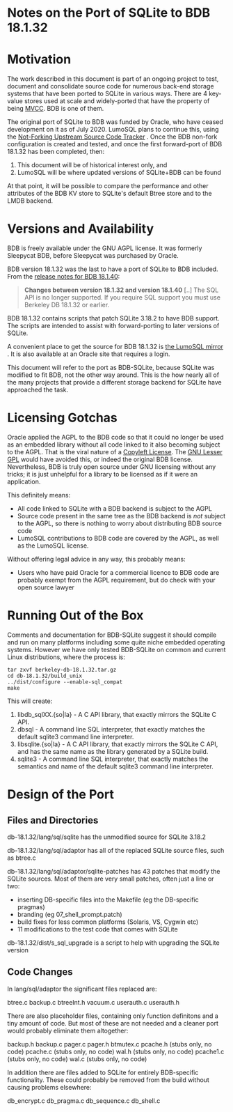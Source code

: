 <!-- Copyright 2020 The LumoSQL Authors, see LICENSES/MIT -->

<!-- SPDX-License-Identifier: MIT -->
<!-- SPDX-FileCopyrightText: 2020 The LumoSQL Authors -->
<!-- SPDX-ArtifactOfProjectName: LumoSQL -->
<!-- SPDX-FileType: Documentation -->
<!-- SPDX-FileComment: Original by Dan Shearer, September 2020 -->

<!-- toc -->

Notes on the Port of SQLite to BDB 18.1.32
==========================================


# Motivation

The work described in this document is part of an ongoing project to test,
document and consolidate source code for numerous back-end storage systems that
have been ported to SQLite in various ways. There are 4 key-value stores used
at scale and widely-ported that have the property of being
[MVCC](https://en.wikipedia.org/wiki/Multiversion_concurrency_control). BDB is
one of them.

The original port of SQLite to BDB was funded by Oracle, who have ceased development
on it as of July 2020. LumoSQL plans to continue this, using the 
[Not-Forking Upstream Source Code Tracker](./about-not-forking-tool.md) . Once the BDB non-fork 
configuration is created and tested, and once the first forward-port of BDB 18.1.32 
has been completed, then:

1. This document will be of historical interest only, and
2. LumoSQL will be where updated versions of SQLite+BDB can be found

At that point, it will be possible to compare the performance and other
attributes of the BDB KV store to SQLite's default Btree store and to the LMDB
backend.

# Versions and Availability

BDB is freely available under the GNU AGPL license. It was formerly Sleepycat
BDB, before Sleepycat was purchased by Oracle. 

BDB version 18.1.32 was the last to have a port of SQLite to BDB included. From
the 
[release notes for BDB 18.1.40](https://download.oracle.com/otndocs/products/berkeleydb/html/changelog_18_1_40.html):

> **Changes between version 18.1.32 and version 18.1.40** [..]
> The SQL API is no longer supported. 
> If you require SQL support you must use Berkeley DB 18.1.32 or earlier. 

BDB 18.1.32 contains scripts that patch SQLite 3.18.2 to have BDB support. The scripts are 
intended to assist with forward-porting to later versions of SQLite.

A convenient place to get the source for BDB 18.1.32 is
[the LumoSQL mirror](https://lumosql.org/dist)
.  It is also available at an Oracle site that requires a login. 

This document will refer to the port as BDB-SQLite, because SQLite was modified
to fit BDB, not the other way around. This is the how nearly all of the many
projects that provide a different storage backend for SQLite have approached
the task.

# Licensing Gotchas

Oracle applied the AGPL to the BDB code so that it could no longer be used as
an embedded library without all code linked to it also becoming subject to the
AGPL. That is the viral nature of a 
[Copyleft License](https://en.wikipedia.org/wiki/Viral_license). The 
[GNU Lesser GPL](https://en.wikipedia.org/wiki/GNU_Lesser_General_Public_License) would have 
avoided this, or indeed the original BDB license. Nevertheless, BDB is truly open source under GNU licensing without any tricks; it is just unhelpful for a library to be licensed as if it were an application.

This definitely means:

* All code linked to SQLite with a BDB backend is subject to the AGPL
* Source code present in the same tree as the BDB backend is *not* subject to the AGPL, so there is nothing to worry about distributing BDB source code
* LumoSQL contributions to BDB code are covered by the AGPL, as well as the LumoSQL license.

Without offering legal advice in any way, this probably means:

* Users who have paid Oracle for a commercial licence to BDB code are probably exempt from the AGPL requirement, but do check with your open source lawyer


# Running Out of the Box

Comments and documentation for BDB-SQLite suggest it should compile and run on
many platforms including some quite niche embedded operating systems.  However
we have only tested BDB-SQLite on common and current Linux distributions, where
the process is:

```
tar zxvf berkeley-db-18.1.32.tar.gz
cd db-18.1.32/build_unix
../dist/configure --enable-sql_compat
make
```

This will create:

1. libdb_sqlXX.{so|la} - A C API library, that exactly mirrors the SQLite
   C API.
2. dbsql - A command line SQL interpreter, that exactly matches
   the default sqlite3 command line interpreter.
3. libsqlite.{so|la} - A C API library, that exactly mirrors the SQLite C API,
   and has the same name as the library generated by a SQLite build.
4. sqlite3 - A command line SQL interpreter, that exactly matches the 
   semantics and name of the default sqlite3 command line interpreter.

# Design of the Port

## Files and Directories

db-18.1.32/lang/sql/sqlite has the unmodified source for SQLite 3.18.2

db-18.1.32/lang/sql/adaptor has all of the replaced SQLite source files, 
such as btree.c

db-18.1.32/lang/sql/adaptor/sqlite-patches has 43 patches that modify the SQLite
sources. Most of them are very small patches, often just a line or two:

* inserting DB-specific files into the Makefile (eg the DB-specific pragmas)
* branding (eg 07_shell_prompt.patch)
* build fixes for less common platforms (Solaris, VS, Cygwin etc)
* 11 modifications to the test code that comes with SQLite

db-18.1.32/dist/s_sql_upgrade is a script to help with upgrading the SQLite version

## Code Changes

In lang/sql/adaptor the significant files replaced are:

btree.c
backup.c
btreeInt.h
vacuum.c
userauth.c
userauth.h

There are also placeholder files, containing only function definitons and a
tiny amount of code. But most of these are not needed and a cleaner port would
probably eliminate them altogether:

backup.h
backup.c
pager.c
pager.h
btmutex.c
pcache.h  (stubs only, no code)
pcache.c  (stubs only, no code)
wal.h     (stubs only, no code)
pcache1.c (stubs only, no code)
wal.c     (stubs only, no code)

In addition there are files added to SQLite for entirely BDB-specific functionality. These
could probably be removed from the build without causing problems elsewhere:

db_encrypt.c
db_pragma.c
db_sequence.c
db_shell.c 

